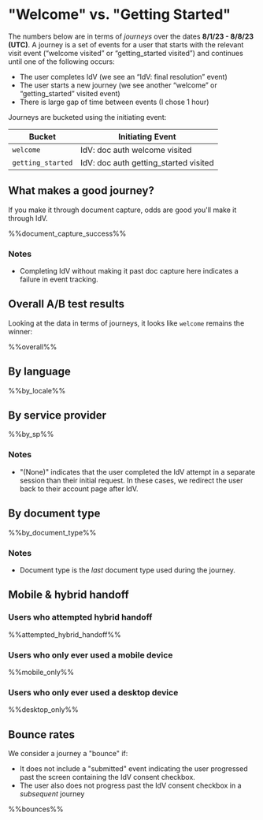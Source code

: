 # "Welcome" vs. "Getting Started"

The numbers below are in terms of *journeys* over the dates **8/1/23 - 8/8/23 (UTC)**. A journey is a set of events for a user that starts with the relevant visit event (“welcome visited” or “getting_started visited”) and continues until one of the following occurs:

* The user completes IdV (we see an “IdV: final resolution” event)
* The user starts a new journey (we see another “welcome” or “getting_started” visited event)
* There is large gap of time between events (I chose 1 hour)

Journeys are bucketed using the initiating event:

| Bucket | Initiating Event |
| -- | -- |
| `welcome` | IdV: doc auth welcome visited |
| `getting_started` | IdV: doc auth getting_started visited |

## What makes a good journey?

If you make it through document capture, odds are good you'll make it through IdV.

%%document_capture_success%%

### Notes

- Completing IdV without making it past doc capture here indicates a failure in event tracking.

## Overall A/B test results

Looking at the data in terms of journeys, it looks like `welcome` remains the winner:

%%overall%%

## By language

%%by_locale%%

## By service provider

%%by_sp%%

### Notes

- "(None)" indicates that the user completed the IdV attempt in a separate session than their initial request. In these cases, we redirect the user back to their account page after IdV.

## By document type

%%by_document_type%%


### Notes

- Document type is the _last_ document type used during the journey.


## Mobile & hybrid handoff

### Users who attempted hybrid handoff

%%attempted_hybrid_handoff%%

### Users who only ever used a mobile device

%%mobile_only%%

### Users who only ever used a desktop device

%%desktop_only%%

## Bounce rates

We consider a journey a "bounce" if:

* It does not include a "submitted" event indicating the user progressed past the screen containing the IdV consent checkbox.
* The user also does not progress past the IdV consent checkbox in a _subsequent_ journey

%%bounces%%
